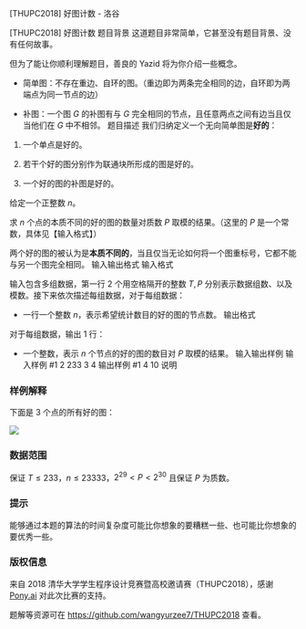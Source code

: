 



[THUPC2018] 好图计数 - 洛谷














[THUPC2018] 好图计数
题目背景
这道题目非常简单，它甚至没有题目背景、没有任何故事。

但为了能让你顺利理解题目，善良的 Yazid 将为你介绍一些概念。

* 简单图：不存在重边、自环的图。（重边即为两条完全相同的边，自环即为两端点为同一节点的边）

* 补图：一个图 $G$ 的补图有与 $G$ 完全相同的节点，且任意两点之间有边当且仅当他们在 $G$ 中不相邻。
题目描述
我们归纳定义一个无向简单图是**好的**：

1. 一个单点是好的。

2. 若干个好的图分别作为联通块所形成的图是好的。

3. 一个好的图的补图是好的。

给定一个正整数 $n$。

求 $n$ 个点的本质不同的好的图的数量对质数 $P$ 取模的结果。（这里的 $P$ 是一个常数，具体见【输入格式】）

两个好的图的被认为是**本质不同的**，当且仅当无论如何将一个图重标号，它都不能与另一个图完全相同。
输入输出格式
输入格式

输入包含多组数据，第一行 $2$ 个用空格隔开的整数 $T,P$ 分别表示数据组数、以及模数。接下来依次描述每组数据，对于每组数据：

* 一行一个整数 $n$，表示希望统计数目的好的图的节点数。
输出格式

对于每组数据，输出 $1$ 行：

* 一个整数，表示 $n$ 个节点的好的图的数目对 $P$ 取模的结果。
输入输出样例
输入样例 #1
2 233
3
4
输出样例 #1
4
10
说明
### 样例解释

下面是 $3$ 个点的所有好的图：

![](https://i.loli.net/2018/05/14/5af990dbcfbc0.png)

### 数据范围

保证 $T\leq 233$，$n\leq 23333$，$2^{29} < P < 2^{30}$ 且保证 $P$ 为质数。

### 提示

能够通过本题的算法的时间复杂度可能比你想象的要糟糕一些、也可能比你想象的要优秀一些。

### 版权信息

来自 2018 清华大学学生程序设计竞赛暨高校邀请赛（THUPC2018），感谢 [Pony.ai](http://pony.ai/) 对此次比赛的支持。

题解等资源可在 <https://github.com/wangyurzee7/THUPC2018> 查看。






